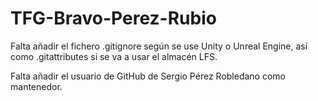 # TFG-Bravo-Perez-Rubio

Falta añadir el fichero .gitignore según se use Unity o Unreal Engine, así como .gitattributes si se va a usar el almacén LFS.

Falta añadir el usuario de GitHub de Sergio Pérez Robledano como mantenedor.
